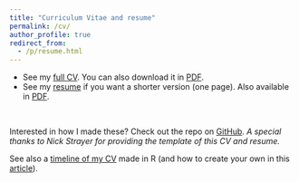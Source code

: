 ```yaml
---
title: "Curriculum Vitae and resume"
permalink: /cv/
author_profile: true
redirect_from:
  - /p/resume.html
---
```


* See my [full CV](https://www.antoinesoetewey.com/cv.html). You can also download it in [PDF](https://www.antoinesoetewey.com/cv.pdf).
* See my [resume](https://www.antoinesoetewey.com/resume.html) if you want a shorter version (one page). Also available in [PDF](https://www.antoinesoetewey.com/resume.pdf).

<br>

Interested in how I made these? Check out the repo on [GitHub](https://github.com/AntoineSoetewey/cv). *A special thanks to Nick Strayer for providing the template of this CV and resume.*

See also a [timeline of my CV](https://www.antoinesoetewey.com/files/CV_timeline_antoinesoetewey.html) made in R (and how to create your own in this [article](https://www.statsandr.com/blog/how-to-create-a-timeline-of-your-cv-in-r/)).